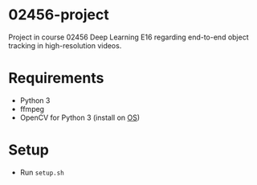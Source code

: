 # 02456-project
Project in course 02456 Deep Learning E16 regarding end-to-end object tracking in high-resolution videos.

# Requirements

* Python 3
* ffmpeg
* OpenCV for Python 3 (install on [OS](http://www.pyimagesearch.com/2015/06/29/install-opencv-3-0-and-python-3-4-on-osx/))

# Setup

* Run `setup.sh`
